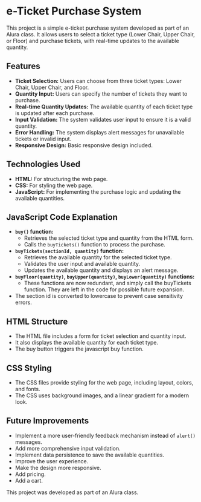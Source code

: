 # e-Ticket Purchase System

This project is a simple e-ticket purchase system developed as part of an Alura class. It allows users to select a ticket type (Lower Chair, Upper Chair, or Floor) and purchase tickets, with real-time updates to the available quantity.

## Features

* **Ticket Selection:** Users can choose from three ticket types: Lower Chair, Upper Chair, and Floor.
* **Quantity Input:** Users can specify the number of tickets they want to purchase.
* **Real-time Quantity Updates:** The available quantity of each ticket type is updated after each purchase.
* **Input Validation:** The system validates user input to ensure it is a valid quantity.
* **Error Handling:** The system displays alert messages for unavailable tickets or invalid input.
* **Responsive Design:** Basic responsive design included.

## Technologies Used

* **HTML:** For structuring the web page.
* **CSS:** For styling the web page.
* **JavaScript:** For implementing the purchase logic and updating the available quantities.

## JavaScript Code Explanation

* **`buy()` function:**
    * Retrieves the selected ticket type and quantity from the HTML form.
    * Calls the `buyTickets()` function to process the purchase.
* **`buyTickets(sectionId, quantity)` function:**
    * Retrieves the available quantity for the selected ticket type.
    * Validates the user input and available quantity.
    * Updates the available quantity and displays an alert message.
* **`buyFloor(quantity)`, `buyUpper(quantity)`, `buyLower(quantity)` functions:**
    * These functions are now redundant, and simply call the buyTickets function. They are left in the code for possible future expansion.
* The section id is converted to lowercase to prevent case sensitivity errors.

## HTML Structure

* The HTML file includes a form for ticket selection and quantity input.
* It also displays the available quantity for each ticket type.
* The buy button triggers the javascript buy function.

## CSS Styling

* The CSS files provide styling for the web page, including layout, colors, and fonts.
* The CSS uses background images, and a linear gradient for a modern look.

## Future Improvements

* Implement a more user-friendly feedback mechanism instead of `alert()` messages.
* Add more comprehensive input validation.
* Implement data persistence to save the available quantities.
* Improve the user experience.
* Make the design more responsive.
* Add pricing.
* Add a cart.

This project was developed as part of an Alura class.
